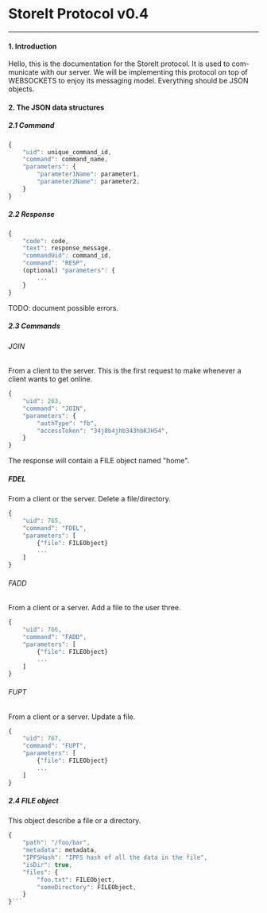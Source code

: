 StoreIt Protocol v0.4
=====================
---

#### 1. Introduction

Hello, this is the documentation for the StoreIt protocol. It is used to com- municate with our server. We will be implementing this protocol on top of WEBSOCKETS to enjoy its messaging model.
Everything should be JSON objects.

#### 2. The JSON data structures

##### 2.1 Command

```javascript
{
	"uid": unique_command_id,
	"command": command_name,
	"parameters": {
		"parameter1Name": parameter1,
		"parameter2Name": parameter2,
	}
}
```

##### 2.2 Response

```javascript
{
	"code": code,
	"text": response_message,
	"commandUid": command_id,
	"command": "RESP",
	(optional) "parameters": {
		...
	}
}
```
TODO: document possible errors.

##### 2.3 Commands

###### JOIN

From a client to the server.
This is the first request to make whenever a client wants to get online.

```javascript
{
	"uid": 263,
	"command": "JOIN",
	"parameters": {
		"authType": "fb",
		"accessToken": "34j8b4jhb343hbKJH54",
	}
}
```

The response will contain a FILE object named "home".

##### FDEL

From a client or the server.
Delete a file/directory.

```javascript
{
	"uid": 765,
	"command": "FDEL",
	"parameters": [
		{"file": FILEObject}
		...
	]
}
```

###### FADD

From a client or a server.
Add a file to the user three.

```javascript
{
	"uid": 766,
	"command": "FADD",
	"parameters": [
		{"file": FILEObject}
		...
	]
}
```

###### FUPT

From a client or a server.
Update a file.

```javascript
{
	"uid": 767,
	"command": "FUPT",
	"parameters": [
		{"file": FILEObject}
		...
	]
}
```

##### 2.4 FILE object

This object describe a file or a directory.

```javascript
{
	"path": "/foo/bar",
	"metadata": metadata,
	"IPFSHash": "IPFS hash of all the data in the file",
	"isDir": true,
	"files": {
		"foo.txt": FILEObject,
		"someDirectory": FILEObject,
	}
}```
